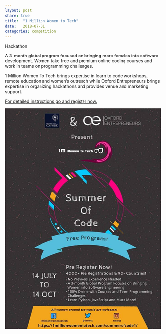 ```yaml
---
layout: post
share: true
title:  "1 Million Women to Tech"
date:   2018-07-01
categories: competition 
---
```

Hackathon

A 3-month global program focused on bringing more females into software development. 
Women take free and premium online coding courses and work in teams on programming challenges. 

1 Million Women To Tech brings expertise in learn to code workshops, remote education and women’s outreach while Oxford Entrepreneurs brings expertise in organizing hackathons and provides venue and marketing support.


[For detailed instructions go and register now.](https://1millionwomentotech.com/summerofcode1/)

![Poster for the hackahon](/images/womentotech.jpg)


